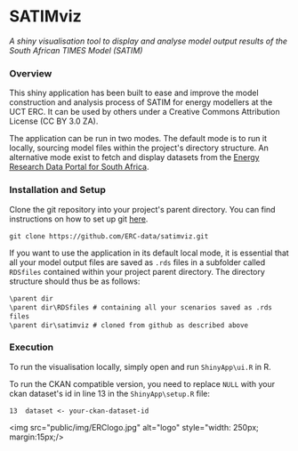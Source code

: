 # SATIMviz
_A shiny visualisation tool to display and analyse model output results of the South African TIMES Model (SATIM)_

### Overview
This shiny application has been built to ease and improve the model construction and analysis process of SATIM for energy modellers at the UCT ERC. It can be used by others under a Creative Commons Attribution License (CC BY 3.0 ZA).  

The application can be run in two modes. The default mode is to run it locally, sourcing model files within the project's directory structure. An alternative mode exist to fetch and display datasets from the [Energy Research Data Portal for South Africa](www.energydata.uct.ac.za).

### Installation and Setup
Clone the git repository into your project's parent directory. You can find instructions on how to set up git [here](https://git-scm.com/book/en/v2/Getting-Started-Installing-Git).
```
git clone https://github.com/ERC-data/satimviz.git
```

If you want to use the application in its default local mode, it is essential that all your model output files are saved as `.rds` files in a subfolder called `RDSfiles` contained within your project parent directory. The directory structure should thus be as follows:  

```
\parent dir 
\parent dir\RDSfiles # containing all your scenarios saved as .rds files
\parent dir\satimviz # cloned from github as described above
```

### Execution
To run the visualisation locally, simply open and run `ShinyApp\ui.R` in R.

To run the CKAN compatible version, you need to replace `NULL` with your ckan dataset's id in line 13 in the `ShinyApp\setup.R` file:
```{r}
13  dataset <- your-ckan-dataset-id
```  


<img src="public/img/ERClogo.jpg" alt="logo" style="width: 250px; margin:15px;/>